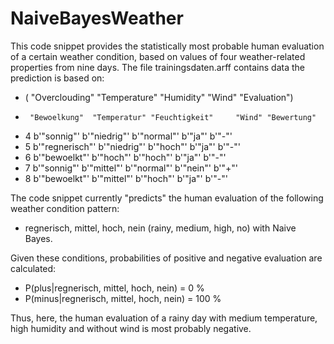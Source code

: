 # NaiveBayesWeather

This code snippet provides the statistically most probable human evaluation of a certain weather condition, based on values of four weather-related properties from nine days.
The file trainingsdaten.arff contains data the prediction is based on:
* (      "Overclouding"  "Temperature" "Humidity"     "Wind" "Evaluation")
*      "Bewoelkung"  "Temperatur" "Feuchtigkeit"     "Wind" "Bewertung"
* 4      b'"sonnig"'  b'"niedrig"'    b'"normal"'    b'"ja"'      b'"-"'
* 5  b'"regnerisch"'  b'"niedrig"'      b'"hoch"'    b'"ja"'      b'"-"'
* 6    b'"bewoelkt"'     b'"hoch"'      b'"hoch"'    b'"ja"'      b'"-"'
* 7      b'"sonnig"'   b'"mittel"'    b'"normal"'  b'"nein"'      b'"+"'
* 8    b'"bewoelkt"'   b'"mittel"'      b'"hoch"'    b'"ja"'      b'"-"'

The code snippet currently "predicts" the human evaluation of the following weather condition pattern:
* regnerisch, mittel, hoch, nein (rainy, medium, high, no)
with Naive Bayes.

Given these conditions, probabilities of positive and negative evaluation are calculated:
* P(plus|regnerisch, mittel, hoch, nein) = 0 %
* P(minus|regnerisch, mittel, hoch, nein) = 100 %

Thus, here, the human evaluation of a rainy day with medium temperature, high humidity and without wind is most probably negative.
